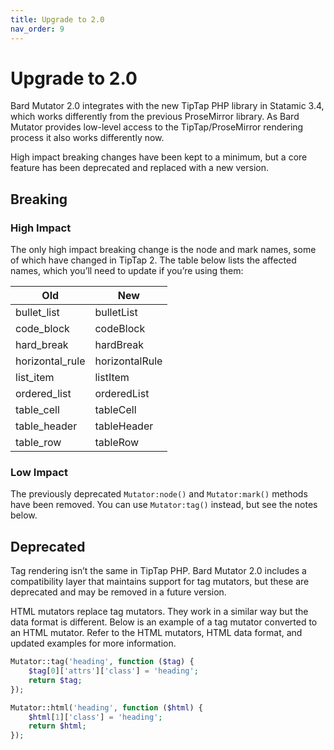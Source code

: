 ```yaml
---
title: Upgrade to 2.0
nav_order: 9
---
```


# Upgrade to 2.0

Bard Mutator 2.0 integrates with the new TipTap PHP library in Statamic 3.4, which works differently from the previous ProseMirror library. As Bard Mutator provides low-level access to the TipTap/ProseMirror rendering process it also works differently now.

High impact breaking changes have been kept to a minimum, but a core feature has been deprecated and replaced with a new version.

## Breaking

### High Impact

The only high impact breaking change is the node and mark names, some of which have changed in TipTap 2. The table below lists the affected names, which you’ll need to update if you’re using them:

| Old             | New            |
| --------------- | -------------- |
| bullet_list     | bulletList     | 
| code_block      | codeBlock      | 
| hard_break      | hardBreak      | 
| horizontal_rule | horizontalRule | 
| list_item       | listItem       | 
| ordered_list    | orderedList    | 
| table_cell      | tableCell      | 
| table_header    | tableHeader    | 
| table_row       | tableRow       | 

### Low Impact

The previously deprecated `Mutator:node()` and `Mutator:mark()` methods have been removed. You can use `Mutator:tag()` instead, but see the notes below.

## Deprecated

Tag rendering isn’t the same in TipTap PHP. Bard Mutator 2.0 includes a compatibility layer that maintains support for tag mutators, but these are deprecated and may be removed in a future version. 

HTML mutators replace tag mutators. They work in a similar way but the data format is different. Below is an example of a tag mutator converted to an HTML mutator. Refer to the HTML mutators, HTML data format, and updated examples for more information. 

```php
Mutator::tag('heading', function ($tag) {
    $tag[0]['attrs']['class'] = 'heading';
    return $tag;
});
```

```php
Mutator::html('heading', function ($html) {
    $html[1]['class'] = 'heading';
    return $html;
});
```